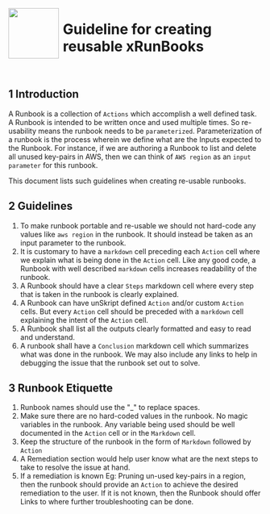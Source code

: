 [<img align="left" src="https://unskript.com/assets/favicon.png" width="100" height="100" style="padding-right: 5px">](https://unskript.com/assets/favicon.png) 

<h1>Guideline for creating reusable xRunBooks </h1>

<br>

## 1 Introduction

A Runbook is a collection of `Actions` which accomplish a well defined task. A Runbook is intended to be written once and used multiple times. So re-usability means the runbook needs to be `parameterized`.  Parameterization of a runbook is the process wherein we define what are the Inputs expected to the Runbook. For instance, if we are authoring a Runbook to list and delete all unused key-pairs in AWS, then we can think of `AWS region` as an `input parameter` for this runbook. 

This document lists such guidelines when creating  re-usable runbooks.


## 2 Guidelines

1. To make runbook portable and re-usable we should not hard-code any values like `aws region` in the runbook. It should instead be taken as an input parameter to the runbook.
2. It is customary to have a `markdown` cell preceding each `Action` cell where we explain what is being done in the `Action` cell. Like any good code, a Runbook with well described `markdown` cells increases readability of the runbook.
3. A Runbook should have a clear `Steps` markdown cell where every step that is taken in the runbook is clearly explained. 
4. A Runbook can have unSkript defined `Action` and/or custom `Action` cells. But every `Action` cell should be preceded with a `markdown` cell explaining the intent of the `Action` cell.
5. A Runbook shall list all the outputs clearly formatted and easy to read and understand. 
6. A runbook shall have a `Conclusion` markdown cell which summarizes what was done in the runbook. We may also include any links to help in debugging the issue that the runbook set out to solve. 


## 3 Runbook Etiquette

1. Runbook names should use the "_" to replace spaces.
2.  Make sure there are no hard-coded values in the runbook. No magic variables in the runbook. Any variable being used should be well documented in the `Action` cell or in the `Markdown` cell.
3. Keep the structure of the runbook in the form of `Markdown` followed by `Action`
4. A Remediation section would help user know what are the next steps to take to resolve the issue at hand. 
5. If a remediation is known Eg: Pruning un-used key-pairs in a region, then the runbook should provide an `Action` to achieve the desired remediation to the user.  If it is not known, then the Runbook should offer Links to where further troubleshooting can be done. 